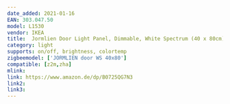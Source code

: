 ```yaml
---
date_added: 2021-01-16
EAN: 303.047.50
model: L1530 
vendor: IKEA
title:  Jormlien Door Light Panel, Dimmable, White Spectrum (40 x 80cm)
category: light
supports: on/off, brightness, colortemp
zigbeemodel: ['JORMLIEN door WS 40x80']
compatible: [z2m,zha]
mlink: 
link: https://www.amazon.de/dp/B0725QG7N3
link2: 
link3: 
---
```


